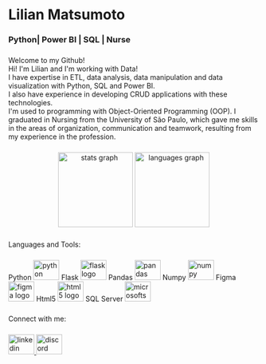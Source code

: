 <h1 align="left">Lilian Matsumoto</h1>

###

<h3 align="left">Python| Power BI | SQL | Nurse</h3>

###

<p align="left">Welcome to my Github!<br>Hi! I'm Lilian and I'm working with Data!<br>
  I have expertise in ETL, data analysis, data manipulation and data visualization with Python, SQL and Power BI.<br>
  I also have experience in developing CRUD applications with these technologies.<br>
  I'm used to programming with Object-Oriented Programming (OOP).
  I graduated in Nursing from the University of São Paulo, which gave me skills in the areas of organization, communication and teamwork, resulting from my experience in the profession.</p>

###

<div align="center">
  <img src="https://github-readme-stats.vercel.app/api?hide_title=false&hide_rank=false&show_icons=true&include_all_commits=true&count_private=true&disable_animations=false&theme=dracula&locale=en&hide_border=false&username=liliansom" height="150" alt="stats graph"  />
  <img src="https://github-readme-stats.vercel.app/api/top-langs?locale=en&hide_title=false&layout=compact&card_width=320&langs_count=5&theme=dracula&hide_border=false&username=liliansom" height="150" alt="languages graph"  />
</div>

###

<p align="left">Languages and Tools:</p>

###

<div align="left">
  Python <img src="https://cdn.jsdelivr.net/gh/devicons/devicon/icons/python/python-original.svg" height="40" width="52" alt="python logo"  />
  Flask <img src="https://cdn.jsdelivr.net/gh/devicons/devicon/icons/flask/flask-original.svg" height="40" width="52" alt="flask logo"  />
  Pandas <img src="https://cdn.jsdelivr.net/gh/devicons/devicon/icons/pandas/pandas-original.svg" height="40" width="52" alt="pandas logo"  />
  Numpy <img src="https://cdn.jsdelivr.net/gh/devicons/devicon/icons/numpy/numpy-original.svg" height="40" width="52" alt="numpy logo"  />
  Figma <img src="https://cdn.jsdelivr.net/gh/devicons/devicon/icons/figma/figma-original.svg" height="40" width="52" alt="figma logo"  />
  Html5 <img src="https://cdn.jsdelivr.net/gh/devicons/devicon/icons/html5/html5-original.svg" height="40" width="52" alt="html5 logo"  />
  SQL Server <img src="https://cdn.jsdelivr.net/gh/devicons/devicon/icons/microsoftsqlserver/microsoftsqlserver-plain.svg" height="40" width="52" alt="microsoftsqlserver logo"  />
</div>

###

<p align="left">Connect with me:</p>

###

<div align="left">
  <a href="https://www.linkedin.com/in/lilian-matsumoto/" target="_blank">
    <img src="https://raw.githubusercontent.com/maurodesouza/profile-readme-generator/master/src/assets/icons/social/linkedin/default.svg" width="52" height="40" alt="linkedin logo"  />
  </a>
  <a href="Lilian Matsumoto#0130" target="_blank">
    <img src="https://raw.githubusercontent.com/maurodesouza/profile-readme-generator/master/src/assets/icons/social/discord/default.svg" width="52" height="40" alt="discord logo"  />
  </a>
</div>

###
